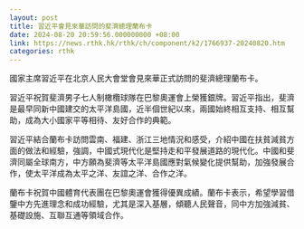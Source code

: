 ```yaml
---
layout: post
title: 習近平會見來華訪問的斐濟總理蘭布卡
date: 2024-08-20 20:59:56.000000000 +08:00
link: https://news.rthk.hk/rthk/ch/component/k2/1766937-20240820.htm
categories: rthk
---
```


國家主席習近平在北京人民大會堂會見來華正式訪問的斐濟總理蘭布卡。

習近平祝賀斐濟男子七人制橄欖球隊在巴黎奧運會上榮獲銀牌。習近平指出，斐濟是最早同新中國建交的太平洋島國，近半個世紀以來，兩國始終相互支持、相互幫助，成為大小國家平等相待、友好合作的典範。

習近平結合蘭布卡訪問雲南、福建、浙江三地情況和感受，介紹中國在扶貧減貧方面的做法和經驗，強調，中國式現代化是堅持走和平發展道路的現代化。中國和斐濟同屬全球南方，中方願為斐濟等太平洋島國應對氣候變化提供幫助，加強發展合作，使太平洋成為太平之洋、友誼之洋、合作之洋。

蘭布卡祝賀中國體育代表團在巴黎奧運會獲得優異成績。蘭布卡表示，希望學習借鑒中方先進理念和成功經驗，尤其是深入基層，傾聽人民聲音，同中方加強減貧、基礎設施、互聯互通等領域合作。
